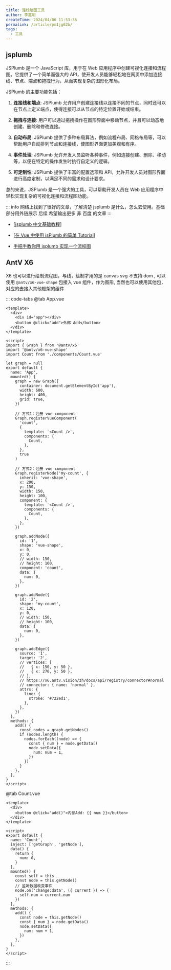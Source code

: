 ```yaml
---
title: 连线绘图工具
author: 李嘉明
createTime: 2024/04/06 11:53:36
permalink: /article/pm1jg62b/
tags:
  - 工具
---
```


## jsplumb

JSPlumb 是一个 JavaScript 库，用于在 Web 应用程序中创建可视化连接和流程图。它提供了一个简单而强大的 API，使开发人员能够轻松地在网页中添加连接线、节点、端点和拖拽行为，从而实现复杂的图形化布局。

JSPlumb 的主要功能包括：

1. **连接线和端点**: JSPlumb 允许用户创建连接线以连接不同的节点，同时还可以在节点上定义端点，使得连接可以从节点的特定位置开始或结束。

2. **拖拽与连接**: 用户可以通过拖拽操作在图形界面中移动节点，并且可以动态地创建、删除和修改连接。

3. **自动布局**: JSPlumb 提供了多种布局算法，例如流程布局、网格布局等，可以帮助用户自动排列节点和连接线，使图形界面更加美观和有序。

4. **事件处理**: JSPlumb 允许开发人员监听各种事件，例如连接创建、删除、移动等，以便在特定的操作发生时执行自定义的逻辑。

5. **可定制性**: JSPlumb 提供了丰富的配置选项和 API，允许开发人员对图形界面进行高度定制，以满足不同的需求和设计要求。

总的来说，JSPlumb 是一个强大的工具，可以帮助开发人员在 Web 应用程序中轻松实现复杂的可视化连接和流程图功能。

::: info
网络上找到了很好的文章，了解清楚 jsplumb 是什么，怎么去使用。基础部分用外链展示
后续 希望输出更多 非 百度 的文章
:::

- <a target="_blank" rel="noreferrer" href="https://segmentfault.com/a/1190000013422507">[jsplumb 中文基础教程]</a>

- <a target="_blank" rel="noreferrer" href="https://zhuanlan.zhihu.com/p/41808577">[在 Vue 中使用 jsPlumb 的简单 Tutorial]</a>

- <a target="_blank" rel="noreferrer" href="https://juejin.cn/post/7068161914538295303">手把手教你用 jsplumb 实现一个流程图</a>

## AntV X6

X6 也可以进行绘制流程图，与线，绘制才用的是 canvas svg 不支持 dom , 可以使用 `@antv/x6-vue-shape` 包接入 vue 组件，作为图形, 当然也可以使用其他包，对应的去接入其他框架的组件

<!-- 它与 jsplumb 唯一的设计不同是 他是只能支持 在画布上 或者 svg 上进行绘制 -->

::: code-tabs
@tab App.vue

```vue
<template>
  <div>
    <div id="app"></div>
    <button @click="add">外部 Add</button>
  </div>
</template>

<script>
import { Graph } from '@antv/x6'
import '@antv/x6-vue-shape'
import Count from './components/Count.vue'

let graph = null
export default {
  name: 'App',
  mounted() {
    graph = new Graph({
      container: document.getElementById('app'),
      width: 600,
      height: 400,
      grid: true,
    })

    // 方式1：注册 vue component
    Graph.registerVueComponent(
      'count',
      {
        template: `<Count />`,
        components: {
          Count,
        },
      },
      true
    )

    // 方式2：注册 vue component
    Graph.registerNode('my-count', {
      inherit: 'vue-shape',
      x: 200,
      y: 150,
      width: 150,
      height: 100,
      component: {
        template: `<Count />`,
        components: {
          Count,
        },
      },
    })

    graph.addNode({
      id: '1',
      shape: 'vue-shape',
      x: 0,
      y: 0,
      // width: 150,
      // height: 100,
      component: 'count',
      data: {
        num: 0,
      },
    })

    graph.addNode({
      id: '2',
      shape: 'my-count',
      x: 120,
      y: 0,
      // width: 150,
      // height: 100,
      data: {
        num: 0,
      },
    })

    graph.addEdge({
      source: '1',
      target: '2',
      // vertices: [
      //   { x: 150, y: 50 },
      //   { x: 270, y: 50 },
      // ],
      // https://x6.antv.vision/zh/docs/api/registry/connector#normal
      // connector: { name: 'normal' },
      attrs: {
        line: {
          stroke: '#722ed1',
        },
      },
    })
  },
  methods: {
    add() {
      const nodes = graph.getNodes()
      if (nodes.length) {
        nodes.forEach((node) => {
          const { num } = node.getData()
          node.setData({
            num: num + 1,
          })
        })
      }
    },
  },
}
</script>
```

@tab Count.vue

```vue
<template>
  <div>
    <button @click="add()">内部Add: {{ num }}</button>
  </div>
</template>

<script>
export default {
  name: 'Count',
  inject: ['getGraph', 'getNode'],
  data() {
    return {
      num: 0,
    }
  },
  mounted() {
    const self = this
    const node = this.getNode()
    // 监听数据改变事件
    node.on('change:data', ({ current }) => {
      self.num = current.num
    })
  },
  methods: {
    add() {
      const node = this.getNode()
      const { num } = node.getData()
      node.setData({
        num: num + 1,
      })
    },
  },
}
</script>
```

:::
